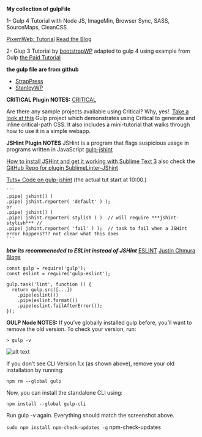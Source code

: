 **My collection of gulpFile**

1- Gulp 4 Tutorial with Node JS, ImageMin, Browser Sync, SASS, SourceMaps, CleanCSS 

[PixemWeb: Tutorial](https://youtu.be/tTrPLQ6nOX8 "Youtube Video") 
<a href="https://www.pixemweb.com/blog/gulp-4-0-0-with-nodejs-imagemin-browsersync-sass-sourcemaps-cleancss-more/" target="_blank"> Read the Blog</a>

2- Glup 3 Tutorial by [bootstrapWP](https://bootstrapwp.com/ "Develop a WP Theme with BootStrap") adapted to gulp 4 using example from Gulp 
<a href="https://bootstrapwp.com/download-sass-starter-wordpress-theme/" target="_blank"> the Paid Tutorial </a>

**the gulp file are from github**

* [StrapPress](https://github.com/braginteractive/StrapPress/blob/master/gulpfile.js "the StarpPress Theme GulpFile.js")
* [StanleyWP](https://github.com/braginteractive/stanleywp/blob/master/gulpfile.js "StanleyWP Theme GulpFile")


**CRITICAL Plugin NOTES:** [CRITICAL](https://github.com/addyosmani/critical "Critical Github")

Are there any sample projects available using Critical?
Why, yes!. [Take a look at this](https://github.com/addyosmani/critical-path-css-demo "Critical Path CSS") Gulp project which demonstrates using Critical to generate and inline critical-path CSS. It also includes a mini-tutorial that walks through how to use it in a simple webapp.


**JSHint Plugin NOTES** JSHint is a program that flags suspicious usage in programs written in JavaScript [gulp-jshint](https://www.npmjs.com/package/gulp-jshint "How to use gulp-jshint")

[How to install JSHint and get it working with Sublime Text 3](https://www.youtube.com/channel/UCmRDMfauwbiYKkuIh3B0q3Q "JSHINT by Paul Cheney") also check the [GitHub Repo for plugin SublimeLinter-JShint](https://github.com/SublimeLinter/SublimeLinter-jshint "SublimeLinter-JSHint")

[Tuts+ Code on gulp-jshint](https://youtu.be/tNEdq0eqAQE?t=584 "JSHint in Sublime & Gulp") (the actual tut start at 10:00.)

    ```
    .pipe( jshint() )
	.pipe( jshint.reporter( 'default' ) );
    or
    .pipe( jshint() )
    .pipe( jshint.reporter( stylish ) )  // will require ***jshint-stylish*** // 
    .pipe( jshint.reporter( 'fail' ) );  // task to fail when a JSHint error happens??? not clear what this does
    ```

***btw its recommeneded to ESLint instead of JSHint*** [ESLINT](https://eslint.org/docs/rules/ "Rules in ESLint")
 <a href="https://justinchmura.com/2016/06/28/eslint-using-gulp/">Justin Chmura Blogs</a>

```
const gulp = require('gulp');
const eslint = require('gulp-eslint');

gulp.task('lint', function () {
  return gulp.src([...])
    .pipe(eslint())
    .pipe(eslint.format())
    .pipe(eslint.failAfterError());
});
```

**GULP Node NOTES:**
If you’ve globally installed gulp before, you’ll want to remove the old version. To check your version, run:

`> gulp -v`

![alt text](https://cdn-images-1.medium.com/max/1600/1*7nkP1HJpMefx74a6yPZo4g.png)

If you don’t see CLI Version 1.x (as shown above), remove your old installation by running:

`npm rm --global gulp`

Now, you can install the standalone CLI using:

`npm install --global gulp-cli`

Run gulp -v again. Everything should match the screenshot above.

`sudo npm install npm-check-updates -g`
npm-check-updates